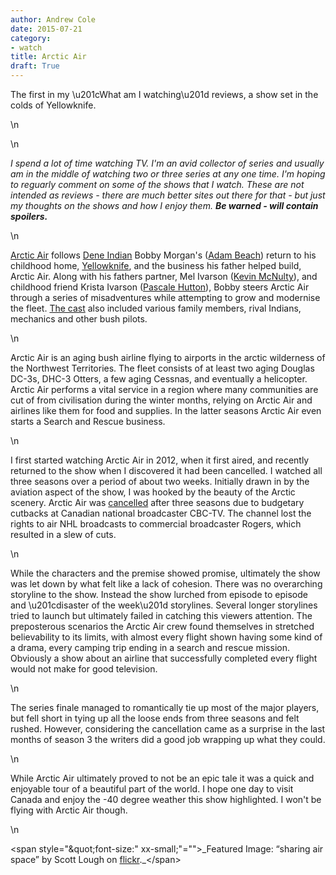 ```yaml
---
author: Andrew Cole
date: 2015-07-21
category:
- watch
title: Arctic Air
draft: True
---
```


The first in my \u201cWhat am I watching\u201d reviews, a show set in the colds of Yellowknife.

\n

<span id="\&quot;more-111\&quot;"></span>

\n

_I spend a lot of time watching TV. I'm an avid collector of series and usually am in the middle of watching two or three series at any one time. I'm hoping to reguarly comment on some of the shows that I watch. These are not intended as reviews - there are much better sites out there for that - but just my thoughts on the shows and how I enjoy them. **Be warned - will contain spoilers.**_

\n

[Arctic Air](\"http://www.imdb.com/title/tt1974470/\") follows [Dene Indian](\"https://en.wikipedia.org/wiki/Dene\") Bobby Morgan's ([Adam Beach](\"http://www.imdb.com/name/nm0063440\")) return to his childhood home, [Yellowknife](\"http://www.yellowknife.ca/\"), and the business his father helped build, Arctic Air. Along with his fathers partner, Mel Ivarson ([Kevin McNulty](\"http://www.imdb.com/name/nm0574081\")), and childhood friend Krista Ivarson ([Pascale Hutton](\"http://www.imdb.com/name/nm1370984\")), Bobby steers Arctic Air through a series of misadventures while attempting to grow and modernise the fleet. [The cast](\"http://www.cbc.ca/arcticair/characters/\") also included various family members, rival Indians, mechanics and other bush pilots.

\n

Arctic Air is an aging bush airline flying to airports in the arctic wilderness of the Northwest Territories. The fleet consists of at least two aging Douglas DC-3s, DHC-3 Otters, a few aging Cessnas, and eventually a helicopter. Arctic Air performs a vital service in a region where many communities are cut of from civilisation during the winter months, relying on Arctic Air and airlines like them for food and supplies. In the latter seasons Arctic Air even starts a Search and Rescue business.

\n

I first started watching Arctic Air in 2012, when it first aired, and recently returned to the show when I discovered it had been cancelled. I watched all three seasons over a period of about two weeks. Initially drawn in by the aviation aspect of the show, I was hooked by the beauty of the Arctic scenery. Arctic Air was [cancelled](\"https://www.thestar.com/entertainment/television/2014/03/18/cbctv_cancels_cracked_and_arctic_air.html\") after three seasons due to budgetary cutbacks at Canadian national broadcaster CBC-TV. The channel lost the rights to air NHL broadcasts to commercial broadcaster Rogers, which resulted in a slew of cuts.

\n

While the characters and the premise showed promise, ultimately the show was let down by what felt like a lack of cohesion. There was no overarching storyline to the show. Instead the show lurched from episode to episode and \u201cdisaster of the week\u201d storylines. Several longer storylines tried to launch but ultimately failed in catching this viewers attention. The preposterous scenarios the Arctic Air crew found themselves in stretched believability to its limits, with almost every flight shown having some kind of a drama, every camping trip ending in a search and rescue mission. Obviously a show about an airline that successfully completed every flight would not make for good television.

\n

The series finale managed to romantically tie up most of the major players, but fell short in tying up all the loose ends from three seasons and felt rushed. However, considering the cancellation came as a surprise in the last months of season 3 the writers did a good job wrapping up what they could.

\n

While Arctic Air ultimately proved to not be an epic tale it was a quick and enjoyable tour of a beautiful part of the world. I hope one day to visit Canada and enjoy the -40 degree weather this show highlighted. I won't be flying with Arctic Air though.

\n

<span style="\&quot;font-size:" xx-small;\"="">_Featured Image: “sharing air space” by Scott Lough on [flickr](\"https://www.flickr.com/photos/uselessnomore/9753863004\")._</span>